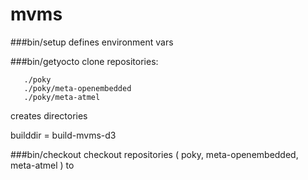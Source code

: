 # mvms

###bin/setup
defines environment vars

###bin/getyocto
clone repositories:
```
   ./poky
   ./poky/meta-openembedded
   ./poky/meta-atmel
```
creates directories

builddir = build-mvms-d3

###bin/checkout <branch>
checkout repositories ( poky, meta-openembedded, meta-atmel ) to <branch>



